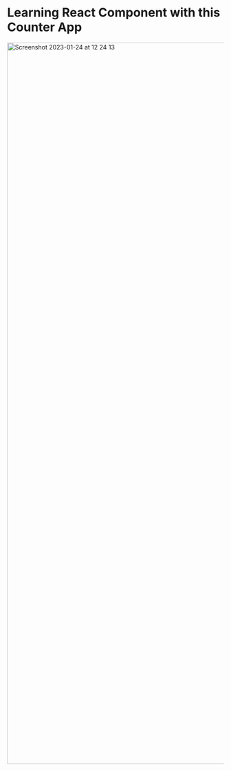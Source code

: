 # Learning React Component with this Counter App
<img width="1680" alt="Screenshot 2023-01-24 at 12 24 13" src="https://user-images.githubusercontent.com/105247728/214280275-20c17db0-3413-4fd9-a661-39c86d796c70.png">
